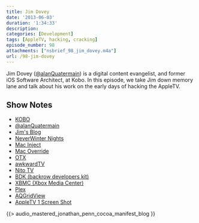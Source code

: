 ```yaml
---
title: Jim Dovey
date: '2013-06-03'
duration: '1:34:33'
description:
categories: [Development]
tags: [AppleTV, hacking, cracking]
episode_number: 98
attachments: ["nsbrief_98_jim_dovey.m4a"]
url: /98-jim-dovey
---
```


Jim Dovey ([@alanQuatermain](https://twitter.com/alanQuatermain)) is a digital content evangelist, and former iOS Software Architect, at Kobo. In this episode, we take Jim down memory lane and talk about his work on the early days of hacking the AppleTV.

## Show Notes
- [KOBO](http://kobo.com)
- [@alanQuatermain](https://twitter.com/alanQuatermain)
- [Jim's Blog](http://blog.alanquatermain.me)
- [NeverWinter Nights](http://en.wikipedia.org/wiki/Neverwinter_Nights)
- [Mac Inject](https://github.com/rentzsch/mach_inject)
- [Mac Override](https://github.com/rentzsch/mach_override)
- [OTX](http://otx.osxninja.com)
- [awkwardTV](http://awkwardtv.org)
- [Nito TV](http://wiki.awkwardtv.org/wiki/NitoTV)
- [BDK (backrow developers kit)](http://wiki.awkwardtv.org/wiki/BackRow_Developers'_Kit)
- [XBMC (Xbox Media Center)](http://xbmc.org)
- [Plex](http://plexapp.com)
- [AQGridView](https://github.com/AlanQuatermain/AQGridView)
- [AppleTV 1 Screen Shot](http://upload.wikimedia.org/wikipedia/en/f/f9/Front_Row_Screenshot.png)

{{> audio_mastered_jonathan_penn_cocoa_manifest_blog }}
